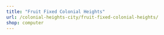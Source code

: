 ```yaml
---
title: "Fruit Fixed Colonial Heights"
url: /colonial-heights-city/fruit-fixed-colonial-heights/
shop: computer
---
```

